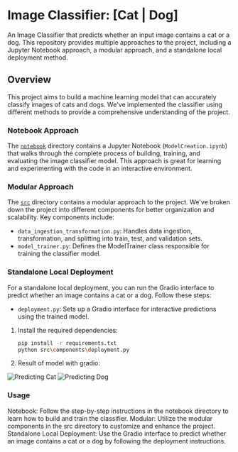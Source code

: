 # Image Classifier: [Cat | Dog]

An Image Classifier that predicts whether an input image contains a cat or a dog. This repository provides multiple approaches to the project, including a Jupyter Notebook approach, a modular approach, and a standalone local deployment method.

## Overview

This project aims to build a machine learning model that can accurately classify images of cats and dogs. We've implemented the classifier using different methods to provide a comprehensive understanding of the project.

### Notebook Approach

The [`notebook`](notebook) directory contains a Jupyter Notebook (`ModelCreation.ipynb`) that walks through the complete process of building, training, and evaluating the image classifier model. This approach is great for learning and experimenting with the code in an interactive environment.

### Modular Approach

The [`src`](src) directory contains a modular approach to the project. We've broken down the project into different components for better organization and scalability. Key components include:

- `data_ingestion_transformation.py`: Handles data ingestion, transformation, and splitting into train, test, and validation sets.
- `model_trainer.py`: Defines the ModelTrainer class responsible for training the classifier model.


### Standalone Local Deployment

For a standalone local deployment, you can run the Gradio interface to predict whether an image contains a cat or a dog. Follow these steps:
- `deployment.py`: Sets up a Gradio interface for interactive predictions using the trained model.
1. Install the required dependencies:
   ```sh
   pip install -r requirements.txt
   python src\components\deployment.py

2. Result of model with gradio:

![Predicting Cat](cat.png)
![Predicting Dog](dog.png)



### Usage
Notebook: Follow the step-by-step instructions in the notebook directory to learn how to build and train the classifier.
Modular: Utilize the modular components in the src directory to customize and enhance the project.
Standalone Local Deployment: Use the Gradio interface to predict whether an image contains a cat or a dog by following the deployment instructions.
